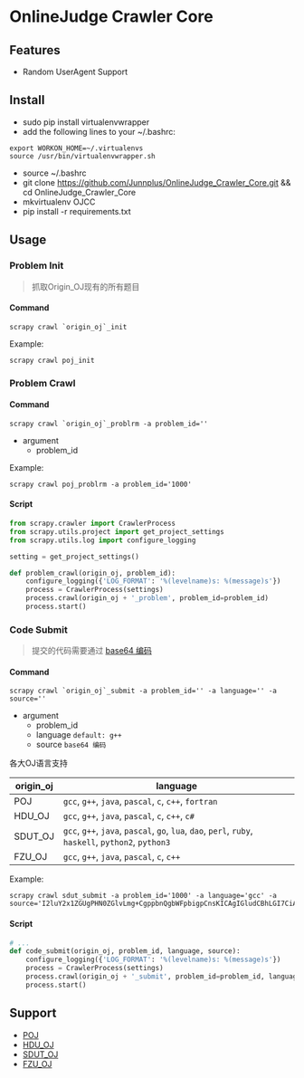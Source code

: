 # OnlineJudge Crawler Core

## Features

- Random UserAgent Support

## Install

- sudo pip install virtualenvwrapper
- add the following lines to your ~/.bashrc:

```
export WORKON_HOME=~/.virtualenvs
source /usr/bin/virtualenvwrapper.sh
```
- source ~/.bashrc
- git clone https://github.com/Junnplus/OnlineJudge_Crawler_Core.git && cd OnlineJudge_Crawler_Core
- mkvirtualenv OJCC
- pip install -r requirements.txt

## Usage

### Problem Init

> 抓取Origin_OJ现有的所有题目

#### Command
```shell
scrapy crawl `origin_oj`_init
```

Example:
```shell
scrapy crawl poj_init
```

### Problem Crawl
#### Command
```shell
scrapy crawl `origin_oj`_problrm -a problem_id=''
```
+ argument
    - problem_id

Example:
```shell
scrapy crawl poj_problrm -a problem_id='1000'
```

#### Script
```python
from scrapy.crawler import CrawlerProcess
from scrapy.utils.project import get_project_settings
from scrapy.utils.log import configure_logging

setting = get_project_settings()

def problem_crawl(origin_oj, problem_id):
    configure_logging({'LOG_FORMAT': '%(levelname)s: %(message)s'})
    process = CrawlerProcess(settings)
    process.crawl(origin_oj + '_problem', problem_id=problem_id)
    process.start()
```

### Code Submit

> 提交的代码需要通过 [base64 编码](http://tool.chinaz.com/Tools/Base64.aspx)

#### Command
```shell
scrapy crawl `origin_oj`_submit -a problem_id='' -a language='' -a source=''
```
+ argument
    - problem_id 
    - language `default: g++`
    - source `base64 编码`

各大OJ语言支持

origin_oj | language
--------- | ---------
POJ       | `gcc`, `g++`, `java`, `pascal`, `c`, `c++`, `fortran`
HDU_OJ    | `gcc`, `g++`, `java`, `pascal`, `c`, `c++`, `c#`
SDUT_OJ   | `gcc`, `g++`, `java`, `pascal`, `go`, `lua`, `dao`, `perl`, `ruby`, `haskell`, `python2`, `python3`
FZU_OJ    | `gcc`, `g++`, `java`, `pascal`, `c`, `c++`

Example:
```shell
scrapy crawl sdut_submit -a problem_id='1000' -a language='gcc' -a source='I2luY2x1ZGUgPHN0ZGlvLmg+CgppbnQgbWFpbigpCnsKICAgIGludCBhLGI7CiAgICBzY2FuZigiJWQgJWQiLCZhLCAmYik7CiAgICBwcmludGYoIiVkXG4iLGErYik7CiAgICByZXR1cm4gMDsKfQ=='
```

#### Script
```python
# ...
def code_submit(origin_oj, problem_id, language, source):
    configure_logging({'LOG_FORMAT': '%(levelname)s: %(message)s'})
    process = CrawlerProcess(settings)
    process.crawl(origin_oj + '_submit', problem_id=problem_id, language=language, source=source)
    process.start()
```


## Support

- [POJ](http://poj.org)
- [HDU_OJ](http://acm.hdu.edu.cn)
- [SDUT_OJ](http://acm.sdut.edu.cn)
- [FZU_OJ](http://acm.fzu.edu.cn)
